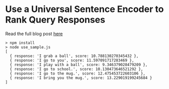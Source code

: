 # Use a Universal Sentence Encoder to Rank Query Responses

Read the full blog post [here](https://daleonai.com/semantic-ml)
```
> npm install
> node use_sample.js
[
  { response: 'I grab a ball', score: 10.788130270345432 },
  { response: 'I go to you', score: 11.597091717283469 },
  { response: 'I play with a ball', score: 9.346379028479209 },
  { response: 'I go to school.', score: 10.130473646521292 },
  { response: 'I go to the mug.', score: 12.475453722603106 },
  { response: 'I bring you the mug.', score: 13.229019199245684 }
]

```
